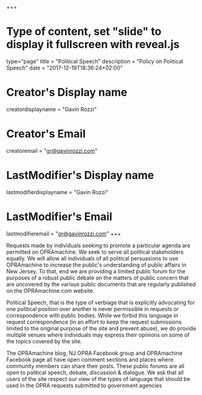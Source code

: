 +++
# Type of content, set "slide" to display it fullscreen with reveal.js
type="page"
title = "Political Speech"
description = "Policy on Political Speech"
date = "2017-12-19T18:36:24+02:00"
# Creator's Display name
creatordisplayname = "Gavin Rozzi"
# Creator's Email
creatoremail = "gr@gavinrozzi.com"
# LastModifier's Display name
lastmodifierdisplayname = "Gavin Rozzi"
# LastModifier's Email
lastmodifieremail = "gr@gavinrozzi.com"
+++

Requests made by individuals seeking to promote a particular agenda are permitted on OPRAmachine. We seek to serve all political stakeholders equally. We will allow all individuals of all political persuasions to use OPRAmachine to increase the public's understanding of public affairs in New Jersey. To that, end we are providing a limited public forum for the purposes of a robust public debate on the matters of public concern that are uncovered by the various public documents that are regularly published on the OPRAmachine.com website.

Political Speech, that is the type of verbiage that is explicitly advocating for one political position over another is never permissible in requests or correspondence with public bodies. While we forbid this language in request correspondence (in an effort to keep the request submissions limited to the original purpose of the site and prevent abuse), we do provide multiple venues where individuals may express their opinions on some of the topics covered by the site.

The OPRAmachine blog, NJ OPRA Facebook group and OPRAmachine Facebook page all have open comment sections and places where community members can share their posts. These public forums are all open to political speech, debate, discussion & dialogue. We ask that all users of the site respect our view of the types of language that should be used in the OPRA requests submitted to government agencies
